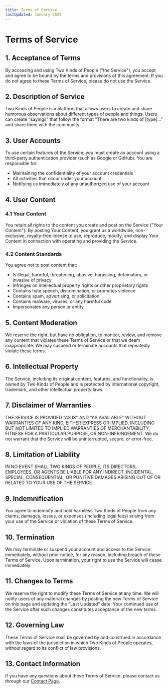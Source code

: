 ```yaml
---
title: Terms of Service
lastUpdated: January 2025
---
```


# Terms of Service

## 1. Acceptance of Terms

By accessing and using Two Kinds of People ("the Service"), you accept and agree to be bound by the terms and provisions of this agreement. If you do not agree to these Terms of Service, please do not use the Service.

## 2. Description of Service

Two Kinds of People is a platform that allows users to create and share humorous observations about different types of people and things. Users can create "sayings" that follow the format "There are two kinds of [type]..." and share them with the community.

## 3. User Accounts

To use certain features of the Service, you must create an account using a third-party authentication provider (such as Google or GitHub). You are responsible for:

- Maintaining the confidentiality of your account credentials
- All activities that occur under your account
- Notifying us immediately of any unauthorized use of your account

## 4. User Content

### 4.1 Your Content

You retain all rights to the content you create and post on the Service ("Your Content"). By posting Your Content, you grant us a worldwide, non-exclusive, royalty-free license to use, reproduce, modify, and display Your Content in connection with operating and providing the Service.

### 4.2 Content Standards

You agree not to post content that:

- Is illegal, harmful, threatening, abusive, harassing, defamatory, or invasive of privacy
- Infringes on intellectual property rights or other proprietary rights
- Contains hate speech, discrimination, or promotes violence
- Contains spam, advertising, or solicitation
- Contains malware, viruses, or any harmful code
- Impersonates any person or entity

## 5. Content Moderation

We reserve the right, but have no obligation, to monitor, review, and remove any content that violates these Terms of Service or that we deem inappropriate. We may suspend or terminate accounts that repeatedly violate these terms.

## 6. Intellectual Property

The Service, including its original content, features, and functionality, is owned by Two Kinds of People and is protected by international copyright, trademark, and other intellectual property laws.

## 7. Disclaimer of Warranties

THE SERVICE IS PROVIDED "AS IS" AND "AS AVAILABLE" WITHOUT WARRANTIES OF ANY KIND, EITHER EXPRESS OR IMPLIED, INCLUDING BUT NOT LIMITED TO IMPLIED WARRANTIES OF MERCHANTABILITY, FITNESS FOR A PARTICULAR PURPOSE, OR NON-INFRINGEMENT. We do not warrant that the Service will be uninterrupted, secure, or error-free.

## 8. Limitation of Liability

IN NO EVENT SHALL TWO KINDS OF PEOPLE, ITS DIRECTORS, EMPLOYEES, OR AGENTS BE LIABLE FOR ANY INDIRECT, INCIDENTAL, SPECIAL, CONSEQUENTIAL, OR PUNITIVE DAMAGES ARISING OUT OF OR RELATED TO YOUR USE OF THE SERVICE.

## 9. Indemnification

You agree to indemnify and hold harmless Two Kinds of People from any claims, damages, losses, or expenses (including legal fees) arising from your use of the Service or violation of these Terms of Service.

## 10. Termination

We may terminate or suspend your account and access to the Service immediately, without prior notice, for any reason, including breach of these Terms of Service. Upon termination, your right to use the Service will cease immediately.

## 11. Changes to Terms

We reserve the right to modify these Terms of Service at any time. We will notify users of any material changes by posting the new Terms of Service on this page and updating the "Last Updated" date. Your continued use of the Service after such changes constitutes acceptance of the new terms.

## 12. Governing Law

These Terms of Service shall be governed by and construed in accordance with the laws of the jurisdiction in which Two Kinds of People operates, without regard to its conflict of law provisions.

## 13. Contact Information

If you have any questions about these Terms of Service, please contact us through our [Contact Page](/contact).
